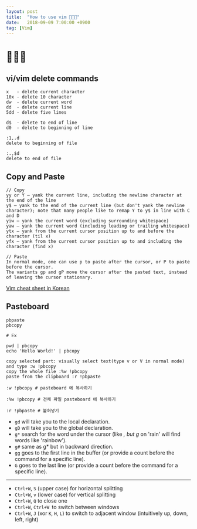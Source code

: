 ```yaml
---
layout: post
title:  "How to use vim 👨🏻‍💻"
date:   2018-09-09 7:00:00 +0900
tag: [Vim]
---
```


# 👨🏻‍💻

## vi/vim delete commands

```
x   - delete current character
10x - delete 10 character
dw  - delete current word
dd  - delete current line
5dd - delete five lines

d$  - delete to end of line
d0  - delete to beginning of line

:1,.d
delete to beginning of file

:.,$d
delete to end of file

```

## Copy and Paste

```
// Copy
yy or Y – yank the current line, including the newline character at the end of the line
y$ – yank to the end of the current line (but don't yank the newline character); note that many people like to remap Y to y$ in line with C and D
yiw – yank the current word (excluding surrounding whitespace)
yaw – yank the current word (including leading or trailing whitespace)
ytx – yank from the current cursor position up to and before the character (til x)
yfx – yank from the current cursor position up to and including the character (find x)

// Paste
In normal mode, one can use p to paste after the cursor, or P to paste before the cursor.
The variants gp and gP move the cursor after the pasted text, instead of leaving the cursor stationary.
```

[Vim cheat sheet in Korean](https://vim.rtorr.com/lang/ko/)

## Pasteboard

```
pbpaste
pbcopy

# Ex

pwd | pbcopy
echo 'Hello World!' | pbcopy

copy selected part: visually select text(type v or V in normal mode) and type :w !pbcopy
copy the whole file :%w !pbcopy
paste from the clipboard :r !pbpaste

:w !pbcopy # pasteboard 에 복사하기

:%w !pbcopy # 전체 파일 pasteboard 에 복사하기

:r !pbpaste # 붙혀넣기

```


- `gd` will take you to the local declaration.
- `gD` will take you to the global declaration.
- `g*` search for the word under the cursor (like *, but g* on 'rain' will find words like 'rainbow').
- `g#` same as g* but in backward direction.
- `gg` goes to the first line in the buffer (or provide a count before the command for a specific line).
- `G` goes to the last line (or provide a count before the command for a specific line).


---

- `Ctrl+W`, `S` (upper case) for horizontal splitting
- `Ctrl+W`, `v` (lower case) for vertical splitting
- `Ctrl+W`, `Q` to close one
- `Ctrl+W`, `Ctrl+W `to switch between windows
- `Ctrl+W`, `J` (xor `K`, `H`, `L`) to switch to adjacent window (intuitively up, down, left, right)
